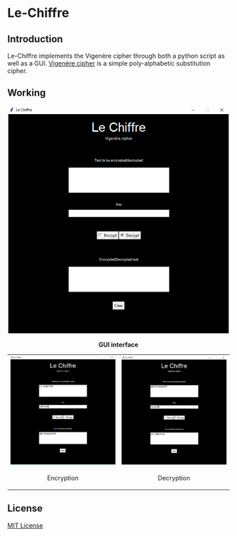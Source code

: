 # Le-Chiffre

<h2>Introduction</h2>

<p>Le-Chiffre implements the Vigenère cipher through both a python script as well as a GUI. <a href="https://en.wikipedia.org/wiki/Vigen%C3%A8re_cipher">Vigenère cipher</a> is a simple poly-alphabetic substitution cipher.</p>

<h2>Working</h2>

<p align="center">
<img src="Assets/gui.PNG" width="500">
</p>
<p align="center">
  <b>GUI interface</b>
</p>

<p align="center">
<table>
  <tr>
  <td><img src="Assets/encryption.PNG"></td>
  <td><img src="Assets/decryption.PNG"></td>
  </tr>
  <tr>
  <td><p align="center">Encryption</p></td>
  <td><p align="center">Decryption</p></td>
  </tr>
</table>
</p>

<h2>License</h2>

<a href="https://github.com/InvincibleJuggernaut/Le-Chiffre/blob/main/LICENSE">MIT License</a>
